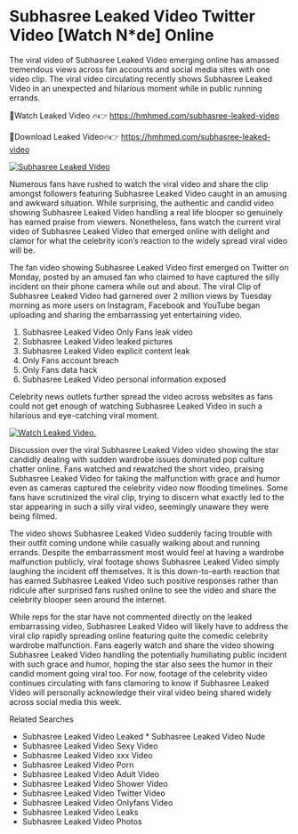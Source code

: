 ﻿# Subhasree Leaked Video Twitter Video [Watch N*de] Online

The viral video of ﻿Subhasree Leaked Video emerging online has amassed tremendous views across fan accounts and social media sites with one video clip. The viral video circulating recently shows ﻿Subhasree Leaked Video in an unexpected and hilarious moment while in public running errands. 

🔴Watch Leaked Video 🔥👉  https://hmhmed.com/subhasree-leaked-video 

🔴Download Leaked Video🔥👉  https://hmhmed.com/subhasree-leaked-video 

[![Subhasree Leaked Video](https://i.imgur.com/dJHk4Zq.gif)](https://hmhmed.com/subhasree-leaked-video)

Numerous fans have rushed to watch the viral video and share the clip amongst followers featuring ﻿Subhasree Leaked Video caught in an amusing and awkward situation. While surprising, the authentic and candid video showing ﻿Subhasree Leaked Video handling a real life blooper so genuinely has earned praise from viewers. Nonetheless, fans watch the current viral video of ﻿Subhasree Leaked Video that emerged online with delight and clamor for what the celebrity icon’s reaction to the widely spread viral video will be.

The fan video showing ﻿Subhasree Leaked Video first emerged on Twitter on Monday, posted by an amused fan who claimed to have captured the silly incident on their phone camera while out and about. The viral Clip of ﻿Subhasree Leaked Video had garnered over 2 million views by Tuesday morning as more users on Instagram, Facebook and YouTube began uploading and sharing the embarrassing yet entertaining video. 

1. ﻿Subhasree Leaked Video Only Fans leak video
2. ﻿Subhasree Leaked Video leaked pictures
3. ﻿Subhasree Leaked Video explicit content leak
4. Only Fans account breach
5. Only Fans data hack
6. ﻿Subhasree Leaked Video personal information exposed

Celebrity news outlets further spread the video across websites as fans could not get enough of watching ﻿Subhasree Leaked Video in such a hilarious and eye-catching viral moment. 

[![Watch Leaked Video.](https://miro.medium.com/v2/resize:fit:828/format:webp/1*cilzJN44JGOrTw9NJCrNHA.gif "Watch Leaked Video")](https://hmhmed.com/subhasree-leaked-video)

Discussion over the viral ﻿Subhasree Leaked Video video showing the star candidly dealing with sudden wardrobe issues dominated pop culture chatter online. Fans watched and rewatched the short video, praising ﻿Subhasree Leaked Video for taking the malfunction with grace and humor even as cameras captured the celebrity video now flooding timelines. Some fans have scrutinized the viral clip, trying to discern what exactly led to the star appearing in such a silly viral video, seemingly unaware they were being filmed.

The video shows ﻿Subhasree Leaked Video suddenly facing trouble with their outfit coming undone while casually walking about and running errands. Despite the embarrassment most would feel at having a wardrobe malfunction publicly, viral footage shows ﻿Subhasree Leaked Video simply laughing the incident off themselves. It is this down-to-earth reaction that has earned ﻿Subhasree Leaked Video such positive responses rather than ridicule after surprised fans rushed online to see the video and share the celebrity blooper seen around the internet.  

While reps for the star have not commented directly on the leaked embarrassing video, ﻿Subhasree Leaked Video will likely have to address the viral clip rapidly spreading online featuring quite the comedic celebrity wardrobe malfunction. Fans eagerly watch and share the video showing ﻿Subhasree Leaked Video handling the potentially humiliating public incident with such grace and humor, hoping the star also sees the humor in their candid moment going viral too. For now, footage of the celebrity video continues circulating with fans clamoring to know if ﻿Subhasree Leaked Video will personally acknowledge their viral video being shared widely across social media this week.

Related Searches
* ﻿Subhasree Leaked Video Leaked
﻿* Subhasree Leaked Video Nude
* ﻿Subhasree Leaked Video Sexy Video
* ﻿Subhasree Leaked Video xxx Video
* ﻿Subhasree Leaked Video Porn
* ﻿Subhasree Leaked Video Adult Video
* ﻿Subhasree Leaked Video Shower Video
* ﻿Subhasree Leaked Video Twitter Video
* ﻿Subhasree Leaked Video Onlyfans Video
* ﻿Subhasree Leaked Video Leaks
* ﻿Subhasree Leaked Video Photos